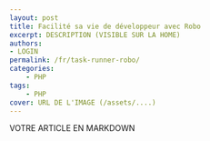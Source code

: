 ```yaml
---
layout: post
title: Facilité sa vie de développeur avec Robo
excerpt: DESCRIPTION (VISIBLE SUR LA HOME)
authors:
- LOGIN
permalink: /fr/task-runner-robo/
categories:
    - PHP
tags:
    - PHP
cover: URL DE L'IMAGE (/assets/....)
---
```


VOTRE ARTICLE EN MARKDOWN

